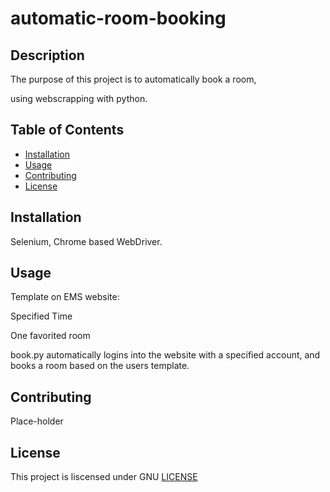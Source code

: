 # automatic-room-booking

## Description

The purpose of this project is to automatically book a room,

using webscrapping with python.

## Table of Contents

- [Installation](#installation)
- [Usage](#usage)
- [Contributing](#contributing)
- [License](#license)

## Installation

Selenium, Chrome based WebDriver.

## Usage
Template on EMS website:

Specified Time

One favorited room

book.py automatically logins into the website with a specified account, and books a room based on the users template.

## Contributing
Place-holder

## License

This project is liscensed under GNU [LICENSE](LICENSE)
